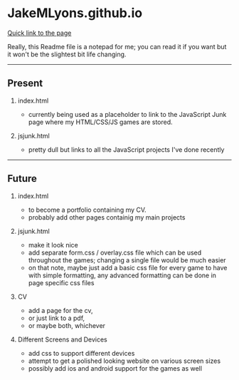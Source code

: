 # JakeMLyons.github.io
[Quick link to the page](https://jakemlyons.github.io)

Really, this Readme file is a notepad for me; you can read it if you want but it won't be the slightest bit life changing.

---

## Present
1. index.html  
	+ currently being used as a placeholder to link to the JavaScript Junk page where my HTML/CSS/JS games are stored.

2. jsjunk.html 
	+ pretty dull but links to all the JavaScript projects I've done recently  

---

## Future
1. index.html 
	+ to become a portfolio containing my CV.  
	+ probably add other pages containig my main projects  

2. jsjunk.html  
	+ make it look nice
	+ add separate form.css / overlay.css file which can be used throughout the games; changing a single file would be much easier
	+ on that note, maybe just add a basic css file for every game to have with simple formatting, any advanced formatting can be done in page specific css files

3. CV
	+ add a page for the cv, 
	+ or just link to a pdf, 
	+ or maybe both, whichever

4. Different Screens and Devices
	+ add css to support different devices 
	+ attempt to get a polished looking website on various screen sizes
	+ possibly add ios and android support for the games as well
